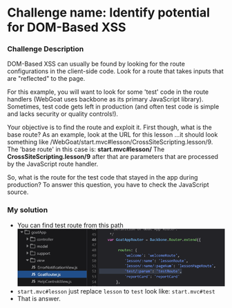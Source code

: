 # Challenge name: Identify potential for DOM-Based XSS

### Challenge Description

DOM-Based XSS can usually be found by looking for the route configurations in the client-side code. Look for a route that takes inputs that are "reflected" to the page.

For this example, you will want to look for some 'test' code in the route handlers (WebGoat uses backbone as its primary JavaScript library). Sometimes, test code gets left in production (and often test code is simple and lacks security or quality controls!).

Your objective is to find the route and exploit it. First though, what is the base route? As an example, look at the URL for this lesson …​ it should look something like /WebGoat/start.mvc#lesson/CrossSiteScripting.lesson/9. The 'base route' in this case is: **start.mvc#lesson/** The **CrossSiteScripting.lesson/9** after that are parameters that are processed by the JavaScript route handler.

So, what is the route for the test code that stayed in the app during production? To answer this question, you have to check the JavaScript source.

### My solution
- You can find test route from this path
![img](chall-attached/img-2.png)
- `start.mvc#lesson` just replace `lesson` to `test` look like:
`start.mvc#test`
- That is answer.